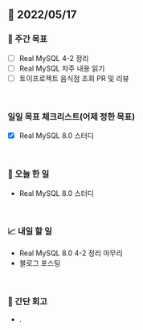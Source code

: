 ## 📅 2022/05/17


### 👏 주간 목표

- [ ] Real MySQL 4-2 정리
- [ ] Real MySQL 차주 내용 읽기
- [ ] 토이프로젝트 음식점 조회 PR 및 리뷰

<br/>

### 일일 목표 체크리스트(어제 정한 목표)

- [x] Real MySQL 8.0 스터디

<br/>

### 💯 오늘 한 일

- Real MySQL 8.0 스터디

<br/>

### 📈 내일 할 일

- Real MySQL 8.0 4-2 정리 마무리
- 블로그 포스팅

<br/>

### 🤔 간단 회고

- .




 




 








